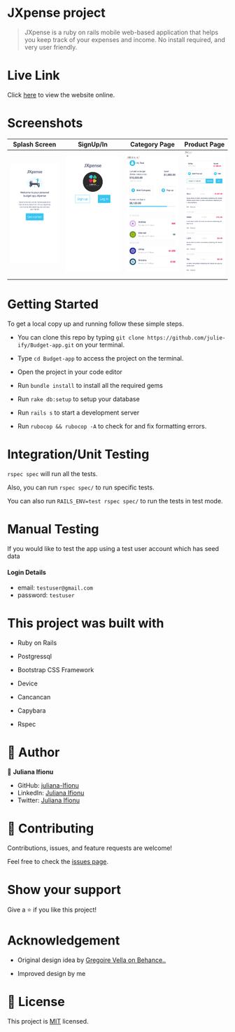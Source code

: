 # JXpense project

> JXpense is a ruby on rails mobile web-based application that helps you keep track of your expenses and income. No install required, and very user friendly.

# Live Link

Click [here](https://budget-app-ulsh.onrender.com/) to view the website online.

# Screenshots

|            Splash Screen             |              SignUp/In               | Category Page                         | Product Page                         |
| :----------------------------------: | :----------------------------------: | ------------------------------------- | ------------------------------------ |
| ![](./app/assets/images/budget-splash.png) | ![](./app/assets/images/budget-auth.png) | ![](./app/assets/images/budget-home-page.png) | ![](./app/assets/images/budget-products-home.png) |

# Getting Started

To get a local copy up and running follow these simple steps.

- You can clone this repo by typing `git clone https://github.com/julie-ify/Budget-app.git` on your terminal.

- Type `cd Budget-app` to access the project on the terminal.
- Open the project in your code editor
- Run `bundle install` to install all the required gems
- Run `rake db:setup` to setup your database
- Run `rails s` to start a development server
- Run `rubocop && rubocop -A` to check for and fix formatting errors.

# Integration/Unit Testing

`rspec spec` will run all the tests.

Also, you can run `rspec spec/` to run specific tests.

You can also run `RAILS_ENV=test rspec spec/` to run the tests in test mode.

# Manual Testing

If you would like to test the app using a test user account which has seed data

#### Login Details
- email: `testuser@gmail.com`
- password: `testuser`

# This project was built with

- Ruby on Rails

- Postgressql

- Bootstrap CSS Framework

- Device

- Cancancan

- Capybara

- Rspec

# 👤 Author

👤 **Juliana Ifionu**

- GitHub: [juliana-Ifionu](https://github.com/julie-ify)
- LinkedIn: [Juliana Ifionu](https://www.linkedin.com/in/julianaifionu/)
- Twitter: [Juliana Ifionu](https://twitter.com/juliana_ifionu)

# 🤝 Contributing

Contributions, issues, and feature requests are welcome!

Feel free to check the [issues page](https://github.com/julie-ify/Budget-app/issues).

# Show your support

Give a ⭐️ if you like this project!

# Acknowledgement

- Original design idea by [Gregoire Vella on Behance..](https://www.behance.net/gregoirevella)

- Improved design by me

# 📝 License

This project is [MIT](./MIT.md) licensed.
